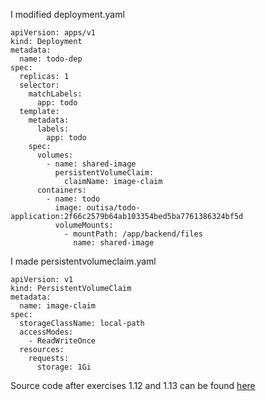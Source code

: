 I modified deployment.yaml
```
apiVersion: apps/v1
kind: Deployment
metadata:
  name: todo-dep
spec:
  replicas: 1
  selector:
    matchLabels:
      app: todo
  template:
    metadata:
      labels:
        app: todo
    spec:
      volumes:
        - name: shared-image
          persistentVolumeClaim:
            claimName: image-claim
      containers:
        - name: todo
          image: outisa/todo-application:2f66c2579b64ab103354bed5ba7761386324bf5d
          volumeMounts:
            - mountPath: /app/backend/files
              name: shared-image
```
I made persistentvolumeclaim.yaml
```
apiVersion: v1
kind: PersistentVolumeClaim
metadata:
  name: image-claim
spec:
  storageClassName: local-path
  accessModes:
    - ReadWriteOnce
  resources:
    requests:
      storage: 1Gi
```
Source code after exercises 1.12 and 1.13 can be found
[here](https://github.com/outisa/kubernetes-todo-app/tree/b3952133bf5edc56136c163088f401826cea4ea8)
